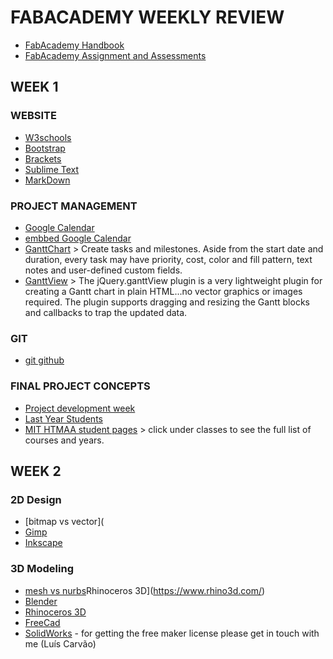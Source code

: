 # FABACADEMY WEEKLY REVIEW

* [FabAcademy Handbook](http://docs.academany.org/FabAcademy-Handbook/_book/)
* [FabAcademy Assignment and Assessments](http://docs.academany.org/FabAcademy-Assessment/_book/)

## WEEK 1

### WEBSITE
* [W3schools](http://www.w3schools.com)
* [Bootstrap](http://getbootstrap.com)
* [Brackets](http://brackets.io)
* [Sublime Text](https://www.sublimetext.com)
* [MarkDown](https://daringfireball.net/projects/markdown)

### PROJECT MANAGEMENT
* [Google Calendar](https://calendar.google.com/)
* [embbed Google Calendar](https://support.google.com/calendar/answer/41207?hl=en)
* [GanttChart](http://www.ganttproject.biz/) > Create tasks and milestones. Aside from the start date and duration, every task may have priority, cost, color and fill pattern, text notes and user-defined custom fields. 
* [GanttView](https://github.com/thegrubbsian/jquery.ganttView) > The jQuery.ganttView plugin is a very lightweight plugin for creating a Gantt chart in plain HTML...no vector graphics or images required. The plugin supports dragging and resizing the Gantt blocks and callbacks to trap the updated data.

### GIT
* [git github](http://humansthatmake.com/github/)

### FINAL PROJECT CONCEPTS
* [Project development week](http://academy.cba.mit.edu/classes/project_development/index.html)
* [Last Year Students](http://archive.fabacademy.org/archives/2016/master/students.html)
* [MIT HTMAA student pages](http://fab.cba.mit.edu) > click under classes to see the full list of courses and years.

## WEEK 2

### 2D Design
* [bitmap vs vector](
* [Gimp](https://www.gimp.org/)
* [Inkscape](https://inkscape.org/en/)

### 3D Modeling
* [mesh vs nurbs](https://www.youtube.com/watch?v=Lm1G5jJ6JC8)Rhinoceros 3D](https://www.rhino3d.com/)
* [Blender](https://www.blender.org/)
* [Rhinoceros 3D](https://www.rhino3d.com/)
* [FreeCad](https://www.freecadweb.org/)
* [SolidWorks](http://www.solidworks.com/) - for getting the free maker license please get in touch with me (Luís Carvão)


